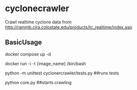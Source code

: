 # cyclonecrawler
Crawl realtime cyclone data from http://rammb.cira.colostate.edu/products/tc_realtime/index.asp

BasicUsage
------------

docker compose up -d

docker run -i -t {image_name} /bin/bash

python -m unittest cyclonercrawler/tests.py ##runs tests

python core.py ##starts crawling
